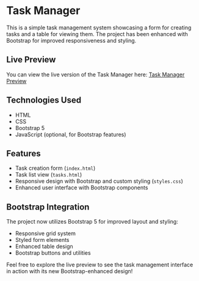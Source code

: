 # Task Manager

This is a simple task management system showcasing a form for creating tasks and a table for viewing them. The project has been enhanced with Bootstrap for improved responsiveness and styling.

## Live Preview

You can view the live version of the Task Manager here:
[Task Manager Preview](https://mihirtailor.github.io/bootcamp/module_assessment_2/form_bootstrap/)

## Technologies Used

- HTML
- CSS
- Bootstrap 5
- JavaScript (optional, for Bootstrap features)

## Features

- Task creation form (`index.html`)
- Task list view (`tasks.html`)
- Responsive design with Bootstrap and custom styling (`styles.css`)
- Enhanced user interface with Bootstrap components

## Bootstrap Integration

The project now utilizes Bootstrap 5 for improved layout and styling:

- Responsive grid system
- Styled form elements
- Enhanced table design
- Bootstrap buttons and utilities

Feel free to explore the live preview to see the task management interface in action with its new Bootstrap-enhanced design!
